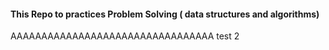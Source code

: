 #### This Repo to practices Problem Solving ( data structures and algorithms)
AAAAAAAAAAAAAAAAAAAAAAAAAAAAAAAAA test 2
